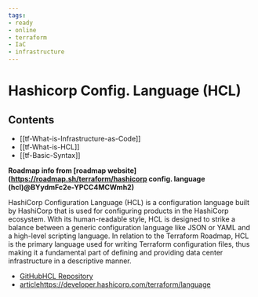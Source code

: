 ```yaml
---
tags:
- ready
- online
- terraform
- IaC
- infrastructure
---
```


# Hashicorp Config. Language (HCL)

## Contents

- [[tf-What-is-Infrastructure-as-Code]]
- [[tf-What-is-HCL]]
- [[tf-Basic-Syntax]]

__Roadmap info from [roadmap website](<https://roadmap.sh/terraform/hashicorp> config. language (hcl)@BYydmFc2e-YPCC4MCWmh2)__

HashiCorp Configuration Language (HCL) is a configuration language built by HashiCorp that is used for configuring products in the HashiCorp ecosystem. With its human-readable style, HCL is designed to strike a balance between a generic configuration language like JSON or YAML and a high-level scripting language. In relation to the Terraform Roadmap, HCL is the primary language used for writing Terraform configuration files, thus making it a fundamental part of defining and providing data center infrastructure in a descriptive manner.

- [GitHubHCL Repository](https://github.com/hashicorp/hcl)
- [articlehttps://developer.hashicorp.com/terraform/language](https://developer.hashicorp.com/terraform/language)
